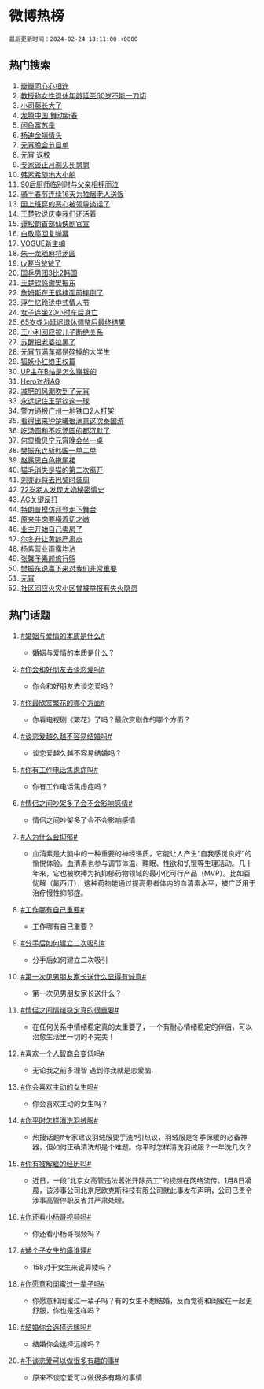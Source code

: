 # 微博热榜

`最后更新时间：2024-02-24 18:11:00 +0800`

## 热门搜索

1. [瓣瓣同心心相连](https://m.weibo.cn/search?containerid=100103type%3D1%26t%3D10%26q%3D%23%E7%93%A3%E7%93%A3%E5%90%8C%E5%BF%83%E5%BF%83%E7%9B%B8%E8%BF%9E%23&stream_entry_id=51&isnewpage=1&extparam=seat%3D1%26c_type%3D51%26cate%3D10103%26pos%3D0%26stream_entry_id%3D51%26dgr%3D0%26filter_type%3Drealtimehot%26q%3D%2523%25E7%2593%25A3%25E7%2593%25A3%25E5%2590%258C%25E5%25BF%2583%25E5%25BF%2583%25E7%259B%25B8%25E8%25BF%259E%2523%26display_time%3D1708769458%26pre_seqid%3D1708769458676016534205)
1. [教授称女性退休年龄延至60岁不能一刀切](https://m.weibo.cn/search?containerid=100103type%3D1%26t%3D10%26q%3D%23%E6%95%99%E6%8E%88%E7%A7%B0%E5%A5%B3%E6%80%A7%E9%80%80%E4%BC%91%E5%B9%B4%E9%BE%84%E5%BB%B6%E8%87%B360%E5%B2%81%E4%B8%8D%E8%83%BD%E4%B8%80%E5%88%80%E5%88%87%23&stream_entry_id=31&isnewpage=1&extparam=seat%3D1%26realpos%3D1%26band_rank%3D1%26dgr%3D0%26lcate%3D5001%26filter_type%3Drealtimehot%26q%3D%2523%25E6%2595%2599%25E6%258E%2588%25E7%25A7%25B0%25E5%25A5%25B3%25E6%2580%25A7%25E9%2580%2580%25E4%25BC%2591%25E5%25B9%25B4%25E9%25BE%2584%25E5%25BB%25B6%25E8%2587%25B360%25E5%25B2%2581%25E4%25B8%258D%25E8%2583%25BD%25E4%25B8%2580%25E5%2588%2580%25E5%2588%2587%2523%26c_type%3D31%26pos%3D0%26stream_entry_id%3D31%26flag%3D2%26cate%3D5001%26display_time%3D1708769458%26pre_seqid%3D1708769458676016534205)
1. [小司藤长大了](https://m.weibo.cn/search?containerid=100103type%3D1%26t%3D10%26q%3D%E5%B0%8F%E5%8F%B8%E8%97%A4%E9%95%BF%E5%A4%A7%E4%BA%86&stream_entry_id=31&isnewpage=1&extparam=seat%3D1%26realpos%3D2%26band_rank%3D2%26dgr%3D0%26lcate%3D5001%26filter_type%3Drealtimehot%26q%3D%25E5%25B0%258F%25E5%258F%25B8%25E8%2597%25A4%25E9%2595%25BF%25E5%25A4%25A7%25E4%25BA%2586%26c_type%3D31%26pos%3D1%26stream_entry_id%3D31%26flag%3D1%26cate%3D5001%26display_time%3D1708769458%26pre_seqid%3D1708769458676016534205)
1. [龙腾中国 舞动新春](https://m.weibo.cn/search?containerid=100103type%3D1%26t%3D10%26q%3D%23%E9%BE%99%E8%85%BE%E4%B8%AD%E5%9B%BD+%E8%88%9E%E5%8A%A8%E6%96%B0%E6%98%A5%23&stream_entry_id=31&isnewpage=1&extparam=seat%3D1%26realpos%3D3%26band_rank%3D3%26dgr%3D0%26lcate%3D5001%26filter_type%3Drealtimehot%26q%3D%2523%25E9%25BE%2599%25E8%2585%25BE%25E4%25B8%25AD%25E5%259B%25BD%2520%25E8%2588%259E%25E5%258A%25A8%25E6%2596%25B0%25E6%2598%25A5%2523%26c_type%3D31%26pos%3D2%26stream_entry_id%3D31%26flag%3D1%26cate%3D5001%26display_time%3D1708769458%26pre_seqid%3D1708769458676016534205)
1. [闲鱼富苏季](https://m.weibo.cn/search?containerid=100103type%3D1%26t%3D10%26q%3D%23%E9%97%B2%E9%B1%BC%E5%AF%8C%E8%8B%8F%E5%AD%A3%23&stream_entry_id=31&isnewpage=1&extparam=seat%3D1%26topic_ad%3D1%26band_rank%3D4%26is_ad_pos%3D1%26lcate%3D5001%26filter_type%3Drealtimehot%26q%3D%2523%25E9%2597%25B2%25E9%25B1%25BC%25E5%25AF%258C%25E8%258B%258F%25E5%25AD%25A3%2523%26c_type%3D31%26adid%3D223887%26pos%3D3%26stream_entry_id%3D31%26dgr%3D0%26cate%3D5001%26display_time%3D1708769458%26pre_seqid%3D1708769458676016534205)
1. [杨迪金靖情头](https://m.weibo.cn/search?containerid=100103type%3D1%26t%3D10%26q%3D%23%E6%9D%A8%E8%BF%AA%E9%87%91%E9%9D%96%E6%83%85%E5%A4%B4%23&stream_entry_id=31&isnewpage=1&extparam=seat%3D1%26realpos%3D4%26band_rank%3D4%26dgr%3D0%26lcate%3D5001%26filter_type%3Drealtimehot%26q%3D%2523%25E6%259D%25A8%25E8%25BF%25AA%25E9%2587%2591%25E9%259D%2596%25E6%2583%2585%25E5%25A4%25B4%2523%26c_type%3D31%26pos%3D4%26stream_entry_id%3D31%26flag%3D2%26cate%3D5001%26display_time%3D1708769458%26pre_seqid%3D1708769458676016534205)
1. [元宵晚会节目单](https://m.weibo.cn/search?containerid=100103type%3D1%26t%3D10%26q%3D%E5%85%83%E5%AE%B5%E6%99%9A%E4%BC%9A%E8%8A%82%E7%9B%AE%E5%8D%95&stream_entry_id=31&isnewpage=1&extparam=seat%3D1%26realpos%3D5%26band_rank%3D5%26dgr%3D0%26lcate%3D5001%26filter_type%3Drealtimehot%26q%3D%25E5%2585%2583%25E5%25AE%25B5%25E6%2599%259A%25E4%25BC%259A%25E8%258A%2582%25E7%259B%25AE%25E5%258D%2595%26c_type%3D31%26pos%3D5%26stream_entry_id%3D31%26flag%3D2%26cate%3D5001%26display_time%3D1708769458%26pre_seqid%3D1708769458676016534205)
1. [元宵 返校](https://m.weibo.cn/search?containerid=100103type%3D1%26t%3D10%26q%3D%E5%85%83%E5%AE%B5+%E8%BF%94%E6%A0%A1&stream_entry_id=31&isnewpage=1&extparam=seat%3D1%26realpos%3D6%26band_rank%3D6%26dgr%3D0%26lcate%3D5001%26filter_type%3Drealtimehot%26q%3D%25E5%2585%2583%25E5%25AE%25B5%2520%25E8%25BF%2594%25E6%25A0%25A1%26c_type%3D31%26pos%3D6%26stream_entry_id%3D31%26flag%3D1%26cate%3D5001%26display_time%3D1708769458%26pre_seqid%3D1708769458676016534205)
1. [专家谈正月剃头死舅舅](https://m.weibo.cn/search?containerid=100103type%3D1%26t%3D10%26q%3D%23%E4%B8%93%E5%AE%B6%E8%B0%88%E6%AD%A3%E6%9C%88%E5%89%83%E5%A4%B4%E6%AD%BB%E8%88%85%E8%88%85%23&stream_entry_id=31&isnewpage=1&extparam=seat%3D1%26realpos%3D7%26band_rank%3D7%26dgr%3D0%26lcate%3D5001%26filter_type%3Drealtimehot%26q%3D%2523%25E4%25B8%2593%25E5%25AE%25B6%25E8%25B0%2588%25E6%25AD%25A3%25E6%259C%2588%25E5%2589%2583%25E5%25A4%25B4%25E6%25AD%25BB%25E8%2588%2585%25E8%2588%2585%2523%26c_type%3D31%26pos%3D7%26stream_entry_id%3D31%26flag%3D0%26cate%3D5001%26display_time%3D1708769458%26pre_seqid%3D1708769458676016534205)
1. [韩素希随地大小躺](https://m.weibo.cn/search?containerid=100103type%3D1%26t%3D10%26q%3D%23%E9%9F%A9%E7%B4%A0%E5%B8%8C%E9%9A%8F%E5%9C%B0%E5%A4%A7%E5%B0%8F%E8%BA%BA%23&stream_entry_id=31&isnewpage=1&extparam=seat%3D1%26realpos%3D8%26band_rank%3D8%26dgr%3D0%26lcate%3D5001%26filter_type%3Drealtimehot%26q%3D%2523%25E9%259F%25A9%25E7%25B4%25A0%25E5%25B8%258C%25E9%259A%258F%25E5%259C%25B0%25E5%25A4%25A7%25E5%25B0%258F%25E8%25BA%25BA%2523%26c_type%3D31%26pos%3D8%26stream_entry_id%3D31%26flag%3D1%26cate%3D5001%26display_time%3D1708769458%26pre_seqid%3D1708769458676016534205)
1. [90后厨师临别时与父亲相拥而泣](https://m.weibo.cn/search?containerid=100103type%3D1%26t%3D10%26q%3D%2390%E5%90%8E%E5%8E%A8%E5%B8%88%E4%B8%B4%E5%88%AB%E6%97%B6%E4%B8%8E%E7%88%B6%E4%BA%B2%E7%9B%B8%E6%8B%A5%E8%80%8C%E6%B3%A3%23&stream_entry_id=31&isnewpage=1&extparam=seat%3D1%26realpos%3D9%26band_rank%3D9%26dgr%3D0%26lcate%3D5001%26filter_type%3Drealtimehot%26q%3D%252390%25E5%2590%258E%25E5%258E%25A8%25E5%25B8%2588%25E4%25B8%25B4%25E5%2588%25AB%25E6%2597%25B6%25E4%25B8%258E%25E7%2588%25B6%25E4%25BA%25B2%25E7%259B%25B8%25E6%258B%25A5%25E8%2580%258C%25E6%25B3%25A3%2523%26c_type%3D31%26pos%3D9%26stream_entry_id%3D31%26flag%3D32768%26cate%3D5001%26display_time%3D1708769458%26pre_seqid%3D1708769458676016534205)
1. [骑手春节连续16天为独居老人送饭](https://m.weibo.cn/search?containerid=100103type%3D1%26t%3D10%26q%3D%23%E9%AA%91%E6%89%8B%E6%98%A5%E8%8A%82%E8%BF%9E%E7%BB%AD16%E5%A4%A9%E4%B8%BA%E7%8B%AC%E5%B1%85%E8%80%81%E4%BA%BA%E9%80%81%E9%A5%AD%23&stream_entry_id=31&isnewpage=1&extparam=seat%3D1%26realpos%3D10%26band_rank%3D10%26dgr%3D0%26lcate%3D5001%26filter_type%3Drealtimehot%26q%3D%2523%25E9%25AA%2591%25E6%2589%258B%25E6%2598%25A5%25E8%258A%2582%25E8%25BF%259E%25E7%25BB%25AD16%25E5%25A4%25A9%25E4%25B8%25BA%25E7%258B%25AC%25E5%25B1%2585%25E8%2580%2581%25E4%25BA%25BA%25E9%2580%2581%25E9%25A5%25AD%2523%26c_type%3D31%26pos%3D10%26stream_entry_id%3D31%26flag%3D32768%26cate%3D5001%26display_time%3D1708769458%26pre_seqid%3D1708769458676016534205)
1. [因上班穿的恶心被领导谈话了](https://m.weibo.cn/search?containerid=100103type%3D1%26t%3D10%26q%3D%E5%9B%A0%E4%B8%8A%E7%8F%AD%E7%A9%BF%E7%9A%84%E6%81%B6%E5%BF%83%E8%A2%AB%E9%A2%86%E5%AF%BC%E8%B0%88%E8%AF%9D%E4%BA%86&stream_entry_id=31&isnewpage=1&extparam=seat%3D1%26realpos%3D11%26band_rank%3D11%26dgr%3D0%26lcate%3D5001%26filter_type%3Drealtimehot%26q%3D%25E5%259B%25A0%25E4%25B8%258A%25E7%258F%25AD%25E7%25A9%25BF%25E7%259A%2584%25E6%2581%25B6%25E5%25BF%2583%25E8%25A2%25AB%25E9%25A2%2586%25E5%25AF%25BC%25E8%25B0%2588%25E8%25AF%259D%25E4%25BA%2586%26c_type%3D31%26pos%3D11%26stream_entry_id%3D31%26flag%3D2%26cate%3D5001%26display_time%3D1708769458%26pre_seqid%3D1708769458676016534205)
1. [王楚钦说庆幸我们还活着](https://m.weibo.cn/search?containerid=100103type%3D1%26t%3D10%26q%3D%23%E7%8E%8B%E6%A5%9A%E9%92%A6%E8%AF%B4%E5%BA%86%E5%B9%B8%E6%88%91%E4%BB%AC%E8%BF%98%E6%B4%BB%E7%9D%80%23&stream_entry_id=31&isnewpage=1&extparam=seat%3D1%26realpos%3D12%26band_rank%3D12%26dgr%3D0%26lcate%3D5001%26filter_type%3Drealtimehot%26q%3D%2523%25E7%258E%258B%25E6%25A5%259A%25E9%2592%25A6%25E8%25AF%25B4%25E5%25BA%2586%25E5%25B9%25B8%25E6%2588%2591%25E4%25BB%25AC%25E8%25BF%2598%25E6%25B4%25BB%25E7%259D%2580%2523%26c_type%3D31%26pos%3D12%26stream_entry_id%3D31%26flag%3D1%26cate%3D5001%26display_time%3D1708769458%26pre_seqid%3D1708769458676016534205)
1. [谭松韵首部仙侠剧官宣](https://m.weibo.cn/search?containerid=100103type%3D1%26t%3D10%26q%3D%23%E8%B0%AD%E6%9D%BE%E9%9F%B5%E9%A6%96%E9%83%A8%E4%BB%99%E4%BE%A0%E5%89%A7%E5%AE%98%E5%AE%A3%23&stream_entry_id=31&isnewpage=1&extparam=seat%3D1%26realpos%3D13%26band_rank%3D13%26dgr%3D0%26lcate%3D5001%26filter_type%3Drealtimehot%26q%3D%2523%25E8%25B0%25AD%25E6%259D%25BE%25E9%259F%25B5%25E9%25A6%2596%25E9%2583%25A8%25E4%25BB%2599%25E4%25BE%25A0%25E5%2589%25A7%25E5%25AE%2598%25E5%25AE%25A3%2523%26c_type%3D31%26pos%3D13%26stream_entry_id%3D31%26flag%3D0%26cate%3D5001%26display_time%3D1708769458%26pre_seqid%3D1708769458676016534205)
1. [白敬亭回复弹幕](https://m.weibo.cn/search?containerid=100103type%3D1%26t%3D10%26q%3D%23%E7%99%BD%E6%95%AC%E4%BA%AD%E5%9B%9E%E5%A4%8D%E5%BC%B9%E5%B9%95%23&stream_entry_id=31&isnewpage=1&extparam=seat%3D1%26realpos%3D14%26band_rank%3D14%26dgr%3D0%26lcate%3D5001%26filter_type%3Drealtimehot%26q%3D%2523%25E7%2599%25BD%25E6%2595%25AC%25E4%25BA%25AD%25E5%259B%259E%25E5%25A4%258D%25E5%25BC%25B9%25E5%25B9%2595%2523%26c_type%3D31%26pos%3D14%26stream_entry_id%3D31%26flag%3D1%26cate%3D5001%26display_time%3D1708769458%26pre_seqid%3D1708769458676016534205)
1. [VOGUE新主编](https://m.weibo.cn/search?containerid=100103type%3D1%26t%3D10%26q%3DVOGUE%E6%96%B0%E4%B8%BB%E7%BC%96&stream_entry_id=31&isnewpage=1&extparam=seat%3D1%26realpos%3D15%26band_rank%3D15%26dgr%3D0%26lcate%3D5001%26filter_type%3Drealtimehot%26q%3DVOGUE%25E6%2596%25B0%25E4%25B8%25BB%25E7%25BC%2596%26c_type%3D31%26pos%3D15%26stream_entry_id%3D31%26flag%3D1%26cate%3D5001%26display_time%3D1708769458%26pre_seqid%3D1708769458676016534205)
1. [朱一龙晒麻将汤圆](https://m.weibo.cn/search?containerid=100103type%3D1%26t%3D10%26q%3D%23%E6%9C%B1%E4%B8%80%E9%BE%99%E6%99%92%E9%BA%BB%E5%B0%86%E6%B1%A4%E5%9C%86%23&stream_entry_id=31&isnewpage=1&extparam=seat%3D1%26realpos%3D16%26band_rank%3D16%26dgr%3D0%26lcate%3D5001%26filter_type%3Drealtimehot%26q%3D%2523%25E6%259C%25B1%25E4%25B8%2580%25E9%25BE%2599%25E6%2599%2592%25E9%25BA%25BB%25E5%25B0%2586%25E6%25B1%25A4%25E5%259C%2586%2523%26c_type%3D31%26pos%3D16%26stream_entry_id%3D31%26flag%3D0%26cate%3D5001%26display_time%3D1708769458%26pre_seqid%3D1708769458676016534205)
1. [ty要当爸爸了](https://m.weibo.cn/search?containerid=100103type%3D1%26t%3D10%26q%3D%23ty%E8%A6%81%E5%BD%93%E7%88%B8%E7%88%B8%E4%BA%86%23&stream_entry_id=31&isnewpage=1&extparam=seat%3D1%26realpos%3D17%26band_rank%3D17%26dgr%3D0%26lcate%3D5001%26filter_type%3Drealtimehot%26q%3D%2523ty%25E8%25A6%2581%25E5%25BD%2593%25E7%2588%25B8%25E7%2588%25B8%25E4%25BA%2586%2523%26c_type%3D31%26pos%3D17%26stream_entry_id%3D31%26flag%3D1%26cate%3D5001%26display_time%3D1708769458%26pre_seqid%3D1708769458676016534205)
1. [国乒男团3比2韩国](https://m.weibo.cn/search?containerid=100103type%3D1%26t%3D10%26q%3D%23%E5%9B%BD%E4%B9%92%E7%94%B7%E5%9B%A23%E6%AF%942%E9%9F%A9%E5%9B%BD%23&stream_entry_id=31&isnewpage=1&extparam=seat%3D1%26realpos%3D18%26band_rank%3D18%26dgr%3D0%26lcate%3D5001%26filter_type%3Drealtimehot%26q%3D%2523%25E5%259B%25BD%25E4%25B9%2592%25E7%2594%25B7%25E5%259B%25A23%25E6%25AF%25942%25E9%259F%25A9%25E5%259B%25BD%2523%26c_type%3D31%26pos%3D18%26stream_entry_id%3D31%26flag%3D0%26cate%3D5001%26display_time%3D1708769458%26pre_seqid%3D1708769458676016534205)
1. [王楚钦感谢樊振东](https://m.weibo.cn/search?containerid=100103type%3D1%26t%3D10%26q%3D%23%E7%8E%8B%E6%A5%9A%E9%92%A6%E6%84%9F%E8%B0%A2%E6%A8%8A%E6%8C%AF%E4%B8%9C%23&stream_entry_id=31&isnewpage=1&extparam=seat%3D1%26realpos%3D19%26band_rank%3D19%26dgr%3D0%26lcate%3D5001%26filter_type%3Drealtimehot%26q%3D%2523%25E7%258E%258B%25E6%25A5%259A%25E9%2592%25A6%25E6%2584%259F%25E8%25B0%25A2%25E6%25A8%258A%25E6%258C%25AF%25E4%25B8%259C%2523%26c_type%3D31%26pos%3D19%26stream_entry_id%3D31%26flag%3D1%26cate%3D5001%26display_time%3D1708769458%26pre_seqid%3D1708769458676016534205)
1. [詹姆斯在王鹤棣面前摔倒了](https://m.weibo.cn/search?containerid=100103type%3D1%26t%3D10%26q%3D%23%E8%A9%B9%E5%A7%86%E6%96%AF%E5%9C%A8%E7%8E%8B%E9%B9%A4%E6%A3%A3%E9%9D%A2%E5%89%8D%E6%91%94%E5%80%92%E4%BA%86%23&stream_entry_id=31&isnewpage=1&extparam=seat%3D1%26realpos%3D20%26band_rank%3D20%26dgr%3D0%26lcate%3D5001%26filter_type%3Drealtimehot%26q%3D%2523%25E8%25A9%25B9%25E5%25A7%2586%25E6%2596%25AF%25E5%259C%25A8%25E7%258E%258B%25E9%25B9%25A4%25E6%25A3%25A3%25E9%259D%25A2%25E5%2589%258D%25E6%2591%2594%25E5%2580%2592%25E4%25BA%2586%2523%26c_type%3D31%26pos%3D20%26stream_entry_id%3D31%26flag%3D0%26cate%3D5001%26display_time%3D1708769458%26pre_seqid%3D1708769458676016534205)
1. [浮生忆玲珑中式情人节](https://m.weibo.cn/search?containerid=100103type%3D1%26t%3D10%26q%3D%23%E6%B5%AE%E7%94%9F%E5%BF%86%E7%8E%B2%E7%8F%91%E4%B8%AD%E5%BC%8F%E6%83%85%E4%BA%BA%E8%8A%82%23&stream_entry_id=31&isnewpage=1&extparam=seat%3D1%26realpos%3D21%26band_rank%3D21%26dgr%3D0%26lcate%3D5001%26filter_type%3Drealtimehot%26q%3D%2523%25E6%25B5%25AE%25E7%2594%259F%25E5%25BF%2586%25E7%258E%25B2%25E7%258F%2591%25E4%25B8%25AD%25E5%25BC%258F%25E6%2583%2585%25E4%25BA%25BA%25E8%258A%2582%2523%26c_type%3D31%26adid%3D224036%26pos%3D21%26stream_entry_id%3D31%26flag%3D0%26cate%3D5001%26display_time%3D1708769458%26pre_seqid%3D1708769458676016534205)
1. [女子连坐20小时车后身亡](https://m.weibo.cn/search?containerid=100103type%3D1%26t%3D10%26q%3D%23%E5%A5%B3%E5%AD%90%E8%BF%9E%E5%9D%9020%E5%B0%8F%E6%97%B6%E8%BD%A6%E5%90%8E%E8%BA%AB%E4%BA%A1%23&stream_entry_id=31&isnewpage=1&extparam=seat%3D1%26realpos%3D22%26band_rank%3D22%26dgr%3D0%26lcate%3D5001%26filter_type%3Drealtimehot%26q%3D%2523%25E5%25A5%25B3%25E5%25AD%2590%25E8%25BF%259E%25E5%259D%259020%25E5%25B0%258F%25E6%2597%25B6%25E8%25BD%25A6%25E5%2590%258E%25E8%25BA%25AB%25E4%25BA%25A1%2523%26c_type%3D31%26pos%3D22%26stream_entry_id%3D31%26flag%3D0%26cate%3D5001%26display_time%3D1708769458%26pre_seqid%3D1708769458676016534205)
1. [65岁或为延迟退休调整后最终结果](https://m.weibo.cn/search?containerid=100103type%3D1%26t%3D10%26q%3D%2365%E5%B2%81%E6%88%96%E4%B8%BA%E5%BB%B6%E8%BF%9F%E9%80%80%E4%BC%91%E8%B0%83%E6%95%B4%E5%90%8E%E6%9C%80%E7%BB%88%E7%BB%93%E6%9E%9C%23&stream_entry_id=31&isnewpage=1&extparam=seat%3D1%26realpos%3D23%26band_rank%3D23%26dgr%3D0%26lcate%3D5001%26filter_type%3Drealtimehot%26q%3D%252365%25E5%25B2%2581%25E6%2588%2596%25E4%25B8%25BA%25E5%25BB%25B6%25E8%25BF%259F%25E9%2580%2580%25E4%25BC%2591%25E8%25B0%2583%25E6%2595%25B4%25E5%2590%258E%25E6%259C%2580%25E7%25BB%2588%25E7%25BB%2593%25E6%259E%259C%2523%26c_type%3D31%26pos%3D23%26stream_entry_id%3D31%26flag%3D0%26cate%3D5001%26display_time%3D1708769458%26pre_seqid%3D1708769458676016534205)
1. [王小利回应被儿子断绝关系](https://m.weibo.cn/search?containerid=100103type%3D1%26t%3D10%26q%3D%23%E7%8E%8B%E5%B0%8F%E5%88%A9%E5%9B%9E%E5%BA%94%E8%A2%AB%E5%84%BF%E5%AD%90%E6%96%AD%E7%BB%9D%E5%85%B3%E7%B3%BB%23&stream_entry_id=31&isnewpage=1&extparam=seat%3D1%26realpos%3D24%26band_rank%3D24%26dgr%3D0%26lcate%3D5001%26filter_type%3Drealtimehot%26q%3D%2523%25E7%258E%258B%25E5%25B0%258F%25E5%2588%25A9%25E5%259B%259E%25E5%25BA%2594%25E8%25A2%25AB%25E5%2584%25BF%25E5%25AD%2590%25E6%2596%25AD%25E7%25BB%259D%25E5%2585%25B3%25E7%25B3%25BB%2523%26c_type%3D31%26pos%3D24%26stream_entry_id%3D31%26flag%3D2%26cate%3D5001%26display_time%3D1708769458%26pre_seqid%3D1708769458676016534205)
1. [苏醒把老婆拉黑了](https://m.weibo.cn/search?containerid=100103type%3D1%26t%3D10%26q%3D%23%E8%8B%8F%E9%86%92%E6%8A%8A%E8%80%81%E5%A9%86%E6%8B%89%E9%BB%91%E4%BA%86%23&stream_entry_id=31&isnewpage=1&extparam=seat%3D1%26realpos%3D25%26band_rank%3D25%26dgr%3D0%26lcate%3D5001%26filter_type%3Drealtimehot%26q%3D%2523%25E8%258B%258F%25E9%2586%2592%25E6%258A%258A%25E8%2580%2581%25E5%25A9%2586%25E6%258B%2589%25E9%25BB%2591%25E4%25BA%2586%2523%26c_type%3D31%26pos%3D25%26stream_entry_id%3D31%26flag%3D0%26cate%3D5001%26display_time%3D1708769458%26pre_seqid%3D1708769458676016534205)
1. [元宵节满车都是碎掉的大学生](https://m.weibo.cn/search?containerid=100103type%3D1%26t%3D10%26q%3D%23%E5%85%83%E5%AE%B5%E8%8A%82%E6%BB%A1%E8%BD%A6%E9%83%BD%E6%98%AF%E7%A2%8E%E6%8E%89%E7%9A%84%E5%A4%A7%E5%AD%A6%E7%94%9F%23&stream_entry_id=31&isnewpage=1&extparam=seat%3D1%26realpos%3D26%26band_rank%3D26%26dgr%3D0%26lcate%3D5001%26filter_type%3Drealtimehot%26q%3D%2523%25E5%2585%2583%25E5%25AE%25B5%25E8%258A%2582%25E6%25BB%25A1%25E8%25BD%25A6%25E9%2583%25BD%25E6%2598%25AF%25E7%25A2%258E%25E6%258E%2589%25E7%259A%2584%25E5%25A4%25A7%25E5%25AD%25A6%25E7%2594%259F%2523%26c_type%3D31%26pos%3D26%26stream_entry_id%3D31%26flag%3D1%26cate%3D5001%26display_time%3D1708769458%26pre_seqid%3D1708769458676016534205)
1. [狐妖小红娘王权篇](https://m.weibo.cn/search?containerid=100103type%3D1%26t%3D10%26q%3D%23%E7%8B%90%E5%A6%96%E5%B0%8F%E7%BA%A2%E5%A8%98%E7%8E%8B%E6%9D%83%E7%AF%87%23&stream_entry_id=31&isnewpage=1&extparam=seat%3D1%26realpos%3D27%26band_rank%3D27%26dgr%3D0%26lcate%3D5001%26filter_type%3Drealtimehot%26q%3D%2523%25E7%258B%2590%25E5%25A6%2596%25E5%25B0%258F%25E7%25BA%25A2%25E5%25A8%2598%25E7%258E%258B%25E6%259D%2583%25E7%25AF%2587%2523%26c_type%3D31%26pos%3D27%26stream_entry_id%3D31%26flag%3D1%26cate%3D5001%26display_time%3D1708769458%26pre_seqid%3D1708769458676016534205)
1. [UP主在B站是怎么赚钱的](https://m.weibo.cn/search?containerid=100103type%3D1%26t%3D10%26q%3DUP%E4%B8%BB%E5%9C%A8B%E7%AB%99%E6%98%AF%E6%80%8E%E4%B9%88%E8%B5%9A%E9%92%B1%E7%9A%84&stream_entry_id=31&isnewpage=1&extparam=seat%3D1%26realpos%3D28%26band_rank%3D28%26dgr%3D0%26lcate%3D5001%26filter_type%3Drealtimehot%26q%3DUP%25E4%25B8%25BB%25E5%259C%25A8B%25E7%25AB%2599%25E6%2598%25AF%25E6%2580%258E%25E4%25B9%2588%25E8%25B5%259A%25E9%2592%25B1%25E7%259A%2584%26c_type%3D31%26pos%3D28%26stream_entry_id%3D31%26flag%3D1%26cate%3D5001%26display_time%3D1708769458%26pre_seqid%3D1708769458676016534205)
1. [Hero对战AG](https://m.weibo.cn/search?containerid=100103type%3D1%26t%3D10%26q%3DHero%E5%AF%B9%E6%88%98AG&stream_entry_id=31&isnewpage=1&extparam=seat%3D1%26realpos%3D29%26band_rank%3D29%26dgr%3D0%26lcate%3D5001%26filter_type%3Drealtimehot%26q%3DHero%25E5%25AF%25B9%25E6%2588%2598AG%26c_type%3D31%26pos%3D29%26stream_entry_id%3D31%26flag%3D1%26cate%3D5001%26display_time%3D1708769458%26pre_seqid%3D1708769458676016534205)
1. [减肥的风潮吹到了元宵](https://m.weibo.cn/search?containerid=100103type%3D1%26t%3D10%26q%3D%23%E5%87%8F%E8%82%A5%E7%9A%84%E9%A3%8E%E6%BD%AE%E5%90%B9%E5%88%B0%E4%BA%86%E5%85%83%E5%AE%B5%23&stream_entry_id=31&isnewpage=1&extparam=seat%3D1%26realpos%3D30%26band_rank%3D30%26dgr%3D0%26lcate%3D5001%26filter_type%3Drealtimehot%26q%3D%2523%25E5%2587%258F%25E8%2582%25A5%25E7%259A%2584%25E9%25A3%258E%25E6%25BD%25AE%25E5%2590%25B9%25E5%2588%25B0%25E4%25BA%2586%25E5%2585%2583%25E5%25AE%25B5%2523%26c_type%3D31%26pos%3D30%26stream_entry_id%3D31%26flag%3D0%26cate%3D5001%26display_time%3D1708769458%26pre_seqid%3D1708769458676016534205)
1. [永远记住王楚钦这一球](https://m.weibo.cn/search?containerid=100103type%3D1%26t%3D10%26q%3D%E6%B0%B8%E8%BF%9C%E8%AE%B0%E4%BD%8F%E7%8E%8B%E6%A5%9A%E9%92%A6%E8%BF%99%E4%B8%80%E7%90%83&stream_entry_id=31&isnewpage=1&extparam=seat%3D1%26realpos%3D31%26band_rank%3D31%26dgr%3D0%26lcate%3D5001%26filter_type%3Drealtimehot%26q%3D%25E6%25B0%25B8%25E8%25BF%259C%25E8%25AE%25B0%25E4%25BD%258F%25E7%258E%258B%25E6%25A5%259A%25E9%2592%25A6%25E8%25BF%2599%25E4%25B8%2580%25E7%2590%2583%26c_type%3D31%26pos%3D31%26stream_entry_id%3D31%26flag%3D0%26cate%3D5001%26display_time%3D1708769458%26pre_seqid%3D1708769458676016534205)
1. [警方通报广州一地铁口2人打架](https://m.weibo.cn/search?containerid=100103type%3D1%26t%3D10%26q%3D%23%E8%AD%A6%E6%96%B9%E9%80%9A%E6%8A%A5%E5%B9%BF%E5%B7%9E%E4%B8%80%E5%9C%B0%E9%93%81%E5%8F%A32%E4%BA%BA%E6%89%93%E6%9E%B6%23&stream_entry_id=31&isnewpage=1&extparam=seat%3D1%26realpos%3D32%26band_rank%3D32%26dgr%3D0%26lcate%3D5001%26filter_type%3Drealtimehot%26q%3D%2523%25E8%25AD%25A6%25E6%2596%25B9%25E9%2580%259A%25E6%258A%25A5%25E5%25B9%25BF%25E5%25B7%259E%25E4%25B8%2580%25E5%259C%25B0%25E9%2593%2581%25E5%258F%25A32%25E4%25BA%25BA%25E6%2589%2593%25E6%259E%25B6%2523%26c_type%3D31%26pos%3D32%26stream_entry_id%3D31%26flag%3D1%26cate%3D5001%26display_time%3D1708769458%26pre_seqid%3D1708769458676016534205)
1. [看得出来钟楚曦很满意这次泰国游](https://m.weibo.cn/search?containerid=100103type%3D1%26t%3D10%26q%3D%23%E7%9C%8B%E5%BE%97%E5%87%BA%E6%9D%A5%E9%92%9F%E6%A5%9A%E6%9B%A6%E5%BE%88%E6%BB%A1%E6%84%8F%E8%BF%99%E6%AC%A1%E6%B3%B0%E5%9B%BD%E6%B8%B8%23&stream_entry_id=31&isnewpage=1&extparam=seat%3D1%26realpos%3D33%26band_rank%3D33%26dgr%3D0%26lcate%3D5001%26filter_type%3Drealtimehot%26q%3D%2523%25E7%259C%258B%25E5%25BE%2597%25E5%2587%25BA%25E6%259D%25A5%25E9%2592%259F%25E6%25A5%259A%25E6%259B%25A6%25E5%25BE%2588%25E6%25BB%25A1%25E6%2584%258F%25E8%25BF%2599%25E6%25AC%25A1%25E6%25B3%25B0%25E5%259B%25BD%25E6%25B8%25B8%2523%26c_type%3D31%26pos%3D33%26stream_entry_id%3D31%26flag%3D0%26cate%3D5001%26display_time%3D1708769458%26pre_seqid%3D1708769458676016534205)
1. [吃汤圆和不吃汤圆的都沉默了](https://m.weibo.cn/search?containerid=100103type%3D1%26t%3D10%26q%3D%23%E5%90%83%E6%B1%A4%E5%9C%86%E5%92%8C%E4%B8%8D%E5%90%83%E6%B1%A4%E5%9C%86%E7%9A%84%E9%83%BD%E6%B2%89%E9%BB%98%E4%BA%86%23&stream_entry_id=31&isnewpage=1&extparam=seat%3D1%26realpos%3D34%26band_rank%3D34%26dgr%3D0%26lcate%3D5001%26filter_type%3Drealtimehot%26q%3D%2523%25E5%2590%2583%25E6%25B1%25A4%25E5%259C%2586%25E5%2592%258C%25E4%25B8%258D%25E5%2590%2583%25E6%25B1%25A4%25E5%259C%2586%25E7%259A%2584%25E9%2583%25BD%25E6%25B2%2589%25E9%25BB%2598%25E4%25BA%2586%2523%26c_type%3D31%26pos%3D34%26stream_entry_id%3D31%26flag%3D0%26cate%3D5001%26display_time%3D1708769458%26pre_seqid%3D1708769458676016534205)
1. [何炅撒贝宁元宵晚会坐一桌](https://m.weibo.cn/search?containerid=100103type%3D1%26t%3D10%26q%3D%23%E4%BD%95%E7%82%85%E6%92%92%E8%B4%9D%E5%AE%81%E5%85%83%E5%AE%B5%E6%99%9A%E4%BC%9A%E5%9D%90%E4%B8%80%E6%A1%8C%23&stream_entry_id=31&isnewpage=1&extparam=seat%3D1%26realpos%3D35%26band_rank%3D35%26dgr%3D0%26lcate%3D5001%26filter_type%3Drealtimehot%26q%3D%2523%25E4%25BD%2595%25E7%2582%2585%25E6%2592%2592%25E8%25B4%259D%25E5%25AE%2581%25E5%2585%2583%25E5%25AE%25B5%25E6%2599%259A%25E4%25BC%259A%25E5%259D%2590%25E4%25B8%2580%25E6%25A1%258C%2523%26c_type%3D31%26pos%3D35%26stream_entry_id%3D31%26flag%3D0%26cate%3D5001%26display_time%3D1708769458%26pre_seqid%3D1708769458676016534205)
1. [樊振东连斩韩国一单二单](https://m.weibo.cn/search?containerid=100103type%3D1%26t%3D10%26q%3D%23%E6%A8%8A%E6%8C%AF%E4%B8%9C%E8%BF%9E%E6%96%A9%E9%9F%A9%E5%9B%BD%E4%B8%80%E5%8D%95%E4%BA%8C%E5%8D%95%23&stream_entry_id=31&isnewpage=1&extparam=seat%3D1%26realpos%3D36%26band_rank%3D36%26dgr%3D0%26lcate%3D5001%26filter_type%3Drealtimehot%26q%3D%2523%25E6%25A8%258A%25E6%258C%25AF%25E4%25B8%259C%25E8%25BF%259E%25E6%2596%25A9%25E9%259F%25A9%25E5%259B%25BD%25E4%25B8%2580%25E5%258D%2595%25E4%25BA%258C%25E5%258D%2595%2523%26c_type%3D31%26pos%3D36%26stream_entry_id%3D31%26flag%3D0%26cate%3D5001%26display_time%3D1708769458%26pre_seqid%3D1708769458676016534205)
1. [赵露思白色拖尾裙](https://m.weibo.cn/search?containerid=100103type%3D1%26t%3D10%26q%3D%23%E8%B5%B5%E9%9C%B2%E6%80%9D%E7%99%BD%E8%89%B2%E6%8B%96%E5%B0%BE%E8%A3%99%23&stream_entry_id=31&isnewpage=1&extparam=seat%3D1%26realpos%3D37%26band_rank%3D37%26dgr%3D0%26lcate%3D5001%26filter_type%3Drealtimehot%26q%3D%2523%25E8%25B5%25B5%25E9%259C%25B2%25E6%2580%259D%25E7%2599%25BD%25E8%2589%25B2%25E6%258B%2596%25E5%25B0%25BE%25E8%25A3%2599%2523%26c_type%3D31%26pos%3D37%26stream_entry_id%3D31%26flag%3D1%26cate%3D5001%26display_time%3D1708769458%26pre_seqid%3D1708769458676016534205)
1. [猫毛消失是猫的第二次离开](https://m.weibo.cn/search?containerid=100103type%3D1%26t%3D10%26q%3D%23%E7%8C%AB%E6%AF%9B%E6%B6%88%E5%A4%B1%E6%98%AF%E7%8C%AB%E7%9A%84%E7%AC%AC%E4%BA%8C%E6%AC%A1%E7%A6%BB%E5%BC%80%23&stream_entry_id=31&isnewpage=1&extparam=seat%3D1%26realpos%3D38%26band_rank%3D38%26dgr%3D0%26lcate%3D5001%26filter_type%3Drealtimehot%26q%3D%2523%25E7%258C%25AB%25E6%25AF%259B%25E6%25B6%2588%25E5%25A4%25B1%25E6%2598%25AF%25E7%258C%25AB%25E7%259A%2584%25E7%25AC%25AC%25E4%25BA%258C%25E6%25AC%25A1%25E7%25A6%25BB%25E5%25BC%2580%2523%26c_type%3D31%26pos%3D38%26stream_entry_id%3D31%26flag%3D1%26cate%3D5001%26display_time%3D1708769458%26pre_seqid%3D1708769458676016534205)
1. [刘亦菲将去巴黎时装周](https://m.weibo.cn/search?containerid=100103type%3D1%26t%3D10%26q%3D%23%E5%88%98%E4%BA%A6%E8%8F%B2%E5%B0%86%E5%8E%BB%E5%B7%B4%E9%BB%8E%E6%97%B6%E8%A3%85%E5%91%A8%23&stream_entry_id=31&isnewpage=1&extparam=seat%3D1%26realpos%3D39%26band_rank%3D39%26dgr%3D0%26lcate%3D5001%26filter_type%3Drealtimehot%26q%3D%2523%25E5%2588%2598%25E4%25BA%25A6%25E8%258F%25B2%25E5%25B0%2586%25E5%258E%25BB%25E5%25B7%25B4%25E9%25BB%258E%25E6%2597%25B6%25E8%25A3%2585%25E5%2591%25A8%2523%26c_type%3D31%26pos%3D39%26stream_entry_id%3D31%26flag%3D0%26cate%3D5001%26display_time%3D1708769458%26pre_seqid%3D1708769458676016534205)
1. [72岁老人发现太奶秘密情史](https://m.weibo.cn/search?containerid=100103type%3D1%26t%3D10%26q%3D72%E5%B2%81%E8%80%81%E4%BA%BA%E5%8F%91%E7%8E%B0%E5%A4%AA%E5%A5%B6%E7%A7%98%E5%AF%86%E6%83%85%E5%8F%B2&stream_entry_id=31&isnewpage=1&extparam=seat%3D1%26realpos%3D40%26band_rank%3D40%26dgr%3D0%26lcate%3D5001%26filter_type%3Drealtimehot%26q%3D72%25E5%25B2%2581%25E8%2580%2581%25E4%25BA%25BA%25E5%258F%2591%25E7%258E%25B0%25E5%25A4%25AA%25E5%25A5%25B6%25E7%25A7%2598%25E5%25AF%2586%25E6%2583%2585%25E5%258F%25B2%26c_type%3D31%26pos%3D40%26stream_entry_id%3D31%26flag%3D0%26cate%3D5001%26display_time%3D1708769458%26pre_seqid%3D1708769458676016534205)
1. [AG关键反打](https://m.weibo.cn/search?containerid=100103type%3D1%26t%3D10%26q%3D%23AG%E5%85%B3%E9%94%AE%E5%8F%8D%E6%89%93%23&stream_entry_id=31&isnewpage=1&extparam=seat%3D1%26realpos%3D41%26band_rank%3D41%26dgr%3D0%26lcate%3D5001%26filter_type%3Drealtimehot%26q%3D%2523AG%25E5%2585%25B3%25E9%2594%25AE%25E5%258F%258D%25E6%2589%2593%2523%26c_type%3D31%26pos%3D41%26stream_entry_id%3D31%26flag%3D1%26cate%3D5001%26display_time%3D1708769458%26pre_seqid%3D1708769458676016534205)
1. [特朗普模仿拜登走下舞台](https://m.weibo.cn/search?containerid=100103type%3D1%26t%3D10%26q%3D%23%E7%89%B9%E6%9C%97%E6%99%AE%E6%A8%A1%E4%BB%BF%E6%8B%9C%E7%99%BB%E8%B5%B0%E4%B8%8B%E8%88%9E%E5%8F%B0%23&stream_entry_id=31&isnewpage=1&extparam=seat%3D1%26realpos%3D42%26band_rank%3D42%26dgr%3D0%26lcate%3D5001%26filter_type%3Drealtimehot%26q%3D%2523%25E7%2589%25B9%25E6%259C%2597%25E6%2599%25AE%25E6%25A8%25A1%25E4%25BB%25BF%25E6%258B%259C%25E7%2599%25BB%25E8%25B5%25B0%25E4%25B8%258B%25E8%2588%259E%25E5%258F%25B0%2523%26c_type%3D31%26pos%3D42%26stream_entry_id%3D31%26flag%3D1%26cate%3D5001%26display_time%3D1708769458%26pre_seqid%3D1708769458676016534205)
1. [原来牛肉要横着切才嫩](https://m.weibo.cn/search?containerid=100103type%3D1%26t%3D10%26q%3D%23%E5%8E%9F%E6%9D%A5%E7%89%9B%E8%82%89%E8%A6%81%E6%A8%AA%E7%9D%80%E5%88%87%E6%89%8D%E5%AB%A9%23&stream_entry_id=31&isnewpage=1&extparam=seat%3D1%26realpos%3D43%26band_rank%3D43%26dgr%3D0%26lcate%3D5001%26filter_type%3Drealtimehot%26q%3D%2523%25E5%258E%259F%25E6%259D%25A5%25E7%2589%259B%25E8%2582%2589%25E8%25A6%2581%25E6%25A8%25AA%25E7%259D%2580%25E5%2588%2587%25E6%2589%258D%25E5%25AB%25A9%2523%26c_type%3D31%26pos%3D43%26stream_entry_id%3D31%26flag%3D1%26cate%3D5001%26display_time%3D1708769458%26pre_seqid%3D1708769458676016534205)
1. [业主开始自己卖房了](https://m.weibo.cn/search?containerid=100103type%3D1%26t%3D10%26q%3D%23%E4%B8%9A%E4%B8%BB%E5%BC%80%E5%A7%8B%E8%87%AA%E5%B7%B1%E5%8D%96%E6%88%BF%E4%BA%86%23&stream_entry_id=31&isnewpage=1&extparam=seat%3D1%26realpos%3D44%26band_rank%3D44%26dgr%3D0%26lcate%3D5001%26filter_type%3Drealtimehot%26q%3D%2523%25E4%25B8%259A%25E4%25B8%25BB%25E5%25BC%2580%25E5%25A7%258B%25E8%2587%25AA%25E5%25B7%25B1%25E5%258D%2596%25E6%2588%25BF%25E4%25BA%2586%2523%26c_type%3D31%26pos%3D44%26stream_entry_id%3D31%26flag%3D0%26cate%3D5001%26display_time%3D1708769458%26pre_seqid%3D1708769458676016534205)
1. [尔冬升让黄龄严肃点](https://m.weibo.cn/search?containerid=100103type%3D1%26t%3D10%26q%3D%23%E5%B0%94%E5%86%AC%E5%8D%87%E8%AE%A9%E9%BB%84%E9%BE%84%E4%B8%A5%E8%82%83%E7%82%B9%23&stream_entry_id=31&isnewpage=1&extparam=seat%3D1%26realpos%3D45%26band_rank%3D45%26dgr%3D0%26lcate%3D5001%26filter_type%3Drealtimehot%26q%3D%2523%25E5%25B0%2594%25E5%2586%25AC%25E5%258D%2587%25E8%25AE%25A9%25E9%25BB%2584%25E9%25BE%2584%25E4%25B8%25A5%25E8%2582%2583%25E7%2582%25B9%2523%26c_type%3D31%26pos%3D45%26stream_entry_id%3D31%26flag%3D1%26cate%3D5001%26display_time%3D1708769458%26pre_seqid%3D1708769458676016534205)
1. [杨紫营业雨露均沾](https://m.weibo.cn/search?containerid=100103type%3D1%26t%3D10%26q%3D%23%E6%9D%A8%E7%B4%AB%E8%90%A5%E4%B8%9A%E9%9B%A8%E9%9C%B2%E5%9D%87%E6%B2%BE%23&stream_entry_id=31&isnewpage=1&extparam=seat%3D1%26realpos%3D46%26band_rank%3D46%26dgr%3D0%26lcate%3D5001%26filter_type%3Drealtimehot%26q%3D%2523%25E6%259D%25A8%25E7%25B4%25AB%25E8%2590%25A5%25E4%25B8%259A%25E9%259B%25A8%25E9%259C%25B2%25E5%259D%2587%25E6%25B2%25BE%2523%26c_type%3D31%26pos%3D46%26stream_entry_id%3D31%26flag%3D1%26cate%3D5001%26display_time%3D1708769458%26pre_seqid%3D1708769458676016534205)
1. [张馨予素颜旅行照](https://m.weibo.cn/search?containerid=100103type%3D1%26t%3D10%26q%3D%23%E5%BC%A0%E9%A6%A8%E4%BA%88%E7%B4%A0%E9%A2%9C%E6%97%85%E8%A1%8C%E7%85%A7%23&stream_entry_id=31&isnewpage=1&extparam=seat%3D1%26realpos%3D47%26band_rank%3D47%26dgr%3D0%26lcate%3D5001%26filter_type%3Drealtimehot%26q%3D%2523%25E5%25BC%25A0%25E9%25A6%25A8%25E4%25BA%2588%25E7%25B4%25A0%25E9%25A2%259C%25E6%2597%2585%25E8%25A1%258C%25E7%2585%25A7%2523%26c_type%3D31%26pos%3D47%26stream_entry_id%3D31%26flag%3D1%26cate%3D5001%26display_time%3D1708769458%26pre_seqid%3D1708769458676016534205)
1. [樊振东说赢下来对我们非常重要](https://m.weibo.cn/search?containerid=100103type%3D1%26t%3D10%26q%3D%23%E6%A8%8A%E6%8C%AF%E4%B8%9C%E8%AF%B4%E8%B5%A2%E4%B8%8B%E6%9D%A5%E5%AF%B9%E6%88%91%E4%BB%AC%E9%9D%9E%E5%B8%B8%E9%87%8D%E8%A6%81%23&stream_entry_id=31&isnewpage=1&extparam=seat%3D1%26realpos%3D48%26band_rank%3D48%26dgr%3D0%26lcate%3D5001%26filter_type%3Drealtimehot%26q%3D%2523%25E6%25A8%258A%25E6%258C%25AF%25E4%25B8%259C%25E8%25AF%25B4%25E8%25B5%25A2%25E4%25B8%258B%25E6%259D%25A5%25E5%25AF%25B9%25E6%2588%2591%25E4%25BB%25AC%25E9%259D%259E%25E5%25B8%25B8%25E9%2587%258D%25E8%25A6%2581%2523%26c_type%3D31%26pos%3D48%26stream_entry_id%3D31%26flag%3D1%26cate%3D5001%26display_time%3D1708769458%26pre_seqid%3D1708769458676016534205)
1. [元宵](https://m.weibo.cn/search?containerid=100103type%3D1%26t%3D10%26q%3D%E5%85%83%E5%AE%B5&stream_entry_id=31&isnewpage=1&extparam=seat%3D1%26realpos%3D49%26band_rank%3D49%26dgr%3D0%26lcate%3D5001%26filter_type%3Drealtimehot%26q%3D%25E5%2585%2583%25E5%25AE%25B5%26c_type%3D31%26pos%3D49%26stream_entry_id%3D31%26flag%3D1%26cate%3D5001%26display_time%3D1708769458%26pre_seqid%3D1708769458676016534205)
1. [社区回应火灾小区曾被举报有失火隐患](https://m.weibo.cn/search?containerid=100103type%3D1%26t%3D10%26q%3D%23%E7%A4%BE%E5%8C%BA%E5%9B%9E%E5%BA%94%E7%81%AB%E7%81%BE%E5%B0%8F%E5%8C%BA%E6%9B%BE%E8%A2%AB%E4%B8%BE%E6%8A%A5%E6%9C%89%E5%A4%B1%E7%81%AB%E9%9A%90%E6%82%A3%23&stream_entry_id=31&isnewpage=1&extparam=seat%3D1%26realpos%3D50%26band_rank%3D50%26dgr%3D0%26lcate%3D5001%26filter_type%3Drealtimehot%26q%3D%2523%25E7%25A4%25BE%25E5%258C%25BA%25E5%259B%259E%25E5%25BA%2594%25E7%2581%25AB%25E7%2581%25BE%25E5%25B0%258F%25E5%258C%25BA%25E6%259B%25BE%25E8%25A2%25AB%25E4%25B8%25BE%25E6%258A%25A5%25E6%259C%2589%25E5%25A4%25B1%25E7%2581%25AB%25E9%259A%2590%25E6%2582%25A3%2523%26c_type%3D31%26pos%3D50%26stream_entry_id%3D31%26flag%3D0%26cate%3D5001%26display_time%3D1708769458%26pre_seqid%3D1708769458676016534205)

## 热门话题

1. [#婚姻与爱情的本质是什么#](https://m.weibo.cn/search?containerid=231522type%3D1%26t%3D10%26q%3D%23%E5%A9%9A%E5%A7%BB%E4%B8%8E%E7%88%B1%E6%83%85%E7%9A%84%E6%9C%AC%E8%B4%A8%E6%98%AF%E4%BB%80%E4%B9%88%23&stream_entry_id=128&isnewpage=1&extparam=seat%3D1%26dgr%3D0%26pos%3D1-0-0%26unitid%3D1704881162756%26lcate%3D5004%26c_type%3D128%26cate%3D5004%26display_time%3D1708769459%26pre_seqid%3D170876945999002085344)
    - 婚姻与爱情的本质是什么？

1. [#你会和好朋友去谈恋爱吗#](https://m.weibo.cn/search?containerid=231522type%3D1%26t%3D10%26q%3D%23%E4%BD%A0%E4%BC%9A%E5%92%8C%E5%A5%BD%E6%9C%8B%E5%8F%8B%E5%8E%BB%E8%B0%88%E6%81%8B%E7%88%B1%E5%90%97%23&stream_entry_id=128&isnewpage=1&extparam=seat%3D1%26dgr%3D0%26pos%3D1-0-1%26unitid%3D1704849959446%26lcate%3D5004%26c_type%3D128%26cate%3D5004%26display_time%3D1708769459%26pre_seqid%3D170876945999002085344)
    - 你会和好朋友去谈恋爱吗？

1. [#你最欣赏繁花的哪个方面#](https://m.weibo.cn/search?containerid=231522type%3D1%26t%3D10%26q%3D%23%E4%BD%A0%E6%9C%80%E6%AC%A3%E8%B5%8F%E7%B9%81%E8%8A%B1%E7%9A%84%E5%93%AA%E4%B8%AA%E6%96%B9%E9%9D%A2%23&stream_entry_id=128&isnewpage=1&extparam=seat%3D1%26dgr%3D0%26pos%3D1-0-2%26unitid%3D1704872158127%26lcate%3D5004%26c_type%3D128%26cate%3D5004%26display_time%3D1708769459%26pre_seqid%3D170876945999002085344)
    - 你看电视剧《繁花》了吗？最欣赏剧作的哪个方面？

1. [#谈恋爱越久越不容易结婚吗#](https://m.weibo.cn/search?containerid=231522type%3D1%26t%3D10%26q%3D%23%E8%B0%88%E6%81%8B%E7%88%B1%E8%B6%8A%E4%B9%85%E8%B6%8A%E4%B8%8D%E5%AE%B9%E6%98%93%E7%BB%93%E5%A9%9A%E5%90%97%23&stream_entry_id=128&isnewpage=1&extparam=seat%3D1%26dgr%3D0%26pos%3D1-0-3%26unitid%3D1704871559387%26lcate%3D5004%26c_type%3D128%26cate%3D5004%26display_time%3D1708769459%26pre_seqid%3D170876945999002085344)
    - 谈恋爱越久越不容易结婚吗？

1. [#你有工作电话焦虑症吗#](https://m.weibo.cn/search?containerid=231522type%3D1%26t%3D10%26q%3D%23%E4%BD%A0%E6%9C%89%E5%B7%A5%E4%BD%9C%E7%94%B5%E8%AF%9D%E7%84%A6%E8%99%91%E7%97%87%E5%90%97%23&stream_entry_id=128&isnewpage=1&extparam=seat%3D1%26dgr%3D0%26pos%3D1-0-4%26unitid%3D1704877884678%26lcate%3D5004%26c_type%3D128%26cate%3D5004%26display_time%3D1708769459%26pre_seqid%3D170876945999002085344)
    - 你有工作电话焦虑症吗？

1. [#情侣之间吵架多了会不会影响感情#](https://m.weibo.cn/search?containerid=231522type%3D1%26t%3D10%26q%3D%23%E6%83%85%E4%BE%A3%E4%B9%8B%E9%97%B4%E5%90%B5%E6%9E%B6%E5%A4%9A%E4%BA%86%E4%BC%9A%E4%B8%8D%E4%BC%9A%E5%BD%B1%E5%93%8D%E6%84%9F%E6%83%85%23&stream_entry_id=128&isnewpage=1&extparam=seat%3D1%26dgr%3D0%26pos%3D1-0-5%26unitid%3D1704792093809%26lcate%3D5004%26c_type%3D128%26cate%3D5004%26display_time%3D1708769459%26pre_seqid%3D170876945999002085344)
    - 情侣之间吵架多了会不会影响感情

1. [#人为什么会抑郁#](https://m.weibo.cn/search?containerid=231522type%3D1%26t%3D10%26q%3D%23%E4%BA%BA%E4%B8%BA%E4%BB%80%E4%B9%88%E4%BC%9A%E6%8A%91%E9%83%81%23&stream_entry_id=128&isnewpage=1&extparam=seat%3D1%26dgr%3D0%26pos%3D1-0-6%26unitid%3D1704881163792%26lcate%3D5004%26c_type%3D128%26cate%3D5004%26display_time%3D1708769459%26pre_seqid%3D170876945999002085344)
    - 血清素是大脑中的一种重要的神经递质，它能让人产生“自我感觉良好”的愉悦体验。血清素也参与调节体温、睡眠、性欲和饥饿等生理活动。几十年来，它也被吹捧为抗抑郁药物领域的最小化可行产品（MVP）。比如百忧解（氟西汀），这种药物能通过提高患者体内的血清素水平，被广泛用于治疗慢性抑郁症。

1. [#工作哪有自己重要#](https://m.weibo.cn/search?containerid=231522type%3D1%26t%3D10%26q%3D%23%E5%B7%A5%E4%BD%9C%E5%93%AA%E6%9C%89%E8%87%AA%E5%B7%B1%E9%87%8D%E8%A6%81%23&stream_entry_id=128&isnewpage=1&extparam=seat%3D1%26dgr%3D0%26pos%3D1-0-7%26unitid%3D1704949537973%26lcate%3D5004%26c_type%3D128%26cate%3D5004%26display_time%3D1708769459%26pre_seqid%3D170876945999002085344)
    - 工作哪有自己重要？

1. [#分手后如何建立二次吸引#](https://m.weibo.cn/search?containerid=231522type%3D1%26t%3D10%26q%3D%23%E5%88%86%E6%89%8B%E5%90%8E%E5%A6%82%E4%BD%95%E5%BB%BA%E7%AB%8B%E4%BA%8C%E6%AC%A1%E5%90%B8%E5%BC%95%23&stream_entry_id=128&isnewpage=1&extparam=seat%3D1%26dgr%3D0%26pos%3D1-0-8%26unitid%3D1704870666886%26lcate%3D5004%26c_type%3D128%26cate%3D5004%26display_time%3D1708769459%26pre_seqid%3D170876945999002085344)
    - 分手后如何建立二次吸引

1. [#第一次见男朋友家长送什么显得有诚意#](https://m.weibo.cn/search?containerid=231522type%3D1%26t%3D10%26q%3D%23%E7%AC%AC%E4%B8%80%E6%AC%A1%E8%A7%81%E7%94%B7%E6%9C%8B%E5%8F%8B%E5%AE%B6%E9%95%BF%E9%80%81%E4%BB%80%E4%B9%88%E6%98%BE%E5%BE%97%E6%9C%89%E8%AF%9A%E6%84%8F%23&stream_entry_id=128&isnewpage=1&extparam=seat%3D1%26dgr%3D0%26pos%3D1-0-9%26unitid%3D1704946836507%26lcate%3D5004%26c_type%3D128%26cate%3D5004%26display_time%3D1708769459%26pre_seqid%3D170876945999002085344)
    - 第一次见男朋友家长送什么？

1. [#情侣之间情绪稳定真的很重要#](https://m.weibo.cn/search?containerid=231522type%3D1%26t%3D10%26q%3D%23%E6%83%85%E4%BE%A3%E4%B9%8B%E9%97%B4%E6%83%85%E7%BB%AA%E7%A8%B3%E5%AE%9A%E7%9C%9F%E7%9A%84%E5%BE%88%E9%87%8D%E8%A6%81%23&stream_entry_id=128&isnewpage=1&extparam=seat%3D1%26dgr%3D0%26pos%3D1-0-10%26unitid%3D1704779493657%26lcate%3D5004%26c_type%3D128%26cate%3D5004%26display_time%3D1708769459%26pre_seqid%3D170876945999002085344)
    - 在任何关系中情绪稳定真的太重要了，一个有耐心情绪稳定的伴侣，可以治愈生活里一切的不完美！

1. [#喜欢一个人智商会变低吗#](https://m.weibo.cn/search?containerid=231522type%3D1%26t%3D10%26q%3D%23%E5%96%9C%E6%AC%A2%E4%B8%80%E4%B8%AA%E4%BA%BA%E6%99%BA%E5%95%86%E4%BC%9A%E5%8F%98%E4%BD%8E%E5%90%97%23&stream_entry_id=128&isnewpage=1&extparam=seat%3D1%26dgr%3D0%26pos%3D1-0-11%26unitid%3D1704783068038%26lcate%3D5004%26c_type%3D128%26cate%3D5004%26display_time%3D1708769459%26pre_seqid%3D170876945999002085344)
    - 无论我之前多理智  遇到你我就是恋爱脑.

1. [#你会喜欢主动的女生吗#](https://m.weibo.cn/search?containerid=231522type%3D1%26t%3D10%26q%3D%23%E4%BD%A0%E4%BC%9A%E5%96%9C%E6%AC%A2%E4%B8%BB%E5%8A%A8%E7%9A%84%E5%A5%B3%E7%94%9F%E5%90%97%23&stream_entry_id=128&isnewpage=1&extparam=seat%3D1%26dgr%3D0%26pos%3D1-0-12%26unitid%3D1704786077236%26lcate%3D5004%26c_type%3D128%26cate%3D5004%26display_time%3D1708769459%26pre_seqid%3D170876945999002085344)
    - 你会喜欢主动的女生吗？

1. [#你平时怎样清洗羽绒服#](https://m.weibo.cn/search?containerid=231522type%3D1%26t%3D10%26q%3D%23%E4%BD%A0%E5%B9%B3%E6%97%B6%E6%80%8E%E6%A0%B7%E6%B8%85%E6%B4%97%E7%BE%BD%E7%BB%92%E6%9C%8D%23&stream_entry_id=128&isnewpage=1&extparam=seat%3D1%26dgr%3D0%26pos%3D1-0-13%26unitid%3D1704789081364%26lcate%3D5004%26c_type%3D128%26cate%3D5004%26display_time%3D1708769459%26pre_seqid%3D170876945999002085344)
    - 热搜话题#专家建议羽绒服要手洗#引热议，羽绒服是冬季保暖的必备神器，但如何正确清洗却是个难题。你平时怎样清洗羽绒服？一年洗几次？

1. [#你有被解雇的经历吗#](https://m.weibo.cn/search?containerid=231522type%3D1%26t%3D10%26q%3D%23%E4%BD%A0%E6%9C%89%E8%A2%AB%E8%A7%A3%E9%9B%87%E7%9A%84%E7%BB%8F%E5%8E%86%E5%90%97%23&stream_entry_id=128&isnewpage=1&extparam=seat%3D1%26dgr%3D0%26pos%3D1-0-14%26unitid%3D1704794482090%26lcate%3D5004%26c_type%3D128%26cate%3D5004%26display_time%3D1708769459%26pre_seqid%3D170876945999002085344)
    - 近日，一段“北京女高管违法嚣张开除员工”的视频在网络流传。1月8日凌晨，该涉事公司北京尼欧克斯科技有限公司就此事发布声明，公司已责令涉事高管停职反省并严肃处理。

1. [#你还看小杨哥视频吗#](https://m.weibo.cn/search?containerid=231522type%3D1%26t%3D10%26q%3D%23%E4%BD%A0%E8%BF%98%E7%9C%8B%E5%B0%8F%E6%9D%A8%E5%93%A5%E8%A7%86%E9%A2%91%E5%90%97%23&stream_entry_id=128&isnewpage=1&extparam=seat%3D1%26dgr%3D0%26pos%3D1-0-15%26unitid%3D1704797193944%26lcate%3D5004%26c_type%3D128%26cate%3D5004%26display_time%3D1708769459%26pre_seqid%3D170876945999002085344)
    - 你还看小杨哥视频吗？

1. [#矮个子女生的痛谁懂#](https://m.weibo.cn/search?containerid=231522type%3D1%26t%3D10%26q%3D%23%E7%9F%AE%E4%B8%AA%E5%AD%90%E5%A5%B3%E7%94%9F%E7%9A%84%E7%97%9B%E8%B0%81%E6%87%82%23&stream_entry_id=128&isnewpage=1&extparam=seat%3D1%26dgr%3D0%26pos%3D1-0-16%26unitid%3D1704804675994%26lcate%3D5004%26c_type%3D128%26cate%3D5004%26display_time%3D1708769459%26pre_seqid%3D170876945999002085344)
    - 158对于女生来说算矮吗？

1. [#你愿意和闺蜜过一辈子吗#](https://m.weibo.cn/search?containerid=231522type%3D1%26t%3D10%26q%3D%23%E4%BD%A0%E6%84%BF%E6%84%8F%E5%92%8C%E9%97%BA%E8%9C%9C%E8%BF%87%E4%B8%80%E8%BE%88%E5%AD%90%E5%90%97%23&stream_entry_id=128&isnewpage=1&extparam=seat%3D1%26dgr%3D0%26pos%3D1-0-17%26unitid%3D1704875757520%26lcate%3D5004%26c_type%3D128%26cate%3D5004%26display_time%3D1708769459%26pre_seqid%3D170876945999002085344)
    - 你愿意和闺蜜过一辈子吗？有的女生不想结婚，反而觉得和闺蜜在一起更舒服，你也是这样吗？

1. [#结婚你会选择远嫁吗#](https://m.weibo.cn/search?containerid=231522type%3D1%26t%3D10%26q%3D%23%E7%BB%93%E5%A9%9A%E4%BD%A0%E4%BC%9A%E9%80%89%E6%8B%A9%E8%BF%9C%E5%AB%81%E5%90%97%23&stream_entry_id=128&isnewpage=1&extparam=seat%3D1%26dgr%3D0%26pos%3D1-0-18%26unitid%3D1704870361894%26lcate%3D5004%26c_type%3D128%26cate%3D5004%26display_time%3D1708769459%26pre_seqid%3D170876945999002085344)
    - 结婚你会选择远嫁吗？

1. [#不谈恋爱可以做很多有趣的事#](https://m.weibo.cn/search?containerid=231522type%3D1%26t%3D10%26q%3D%23%E4%B8%8D%E8%B0%88%E6%81%8B%E7%88%B1%E5%8F%AF%E4%BB%A5%E5%81%9A%E5%BE%88%E5%A4%9A%E6%9C%89%E8%B6%A3%E7%9A%84%E4%BA%8B%23&stream_entry_id=128&isnewpage=1&extparam=seat%3D1%26dgr%3D0%26pos%3D1-0-19%26unitid%3D1704865280259%26lcate%3D5004%26c_type%3D128%26cate%3D5004%26display_time%3D1708769459%26pre_seqid%3D170876945999002085344)
    - 原来不谈恋爱可以做很多有趣的事情

